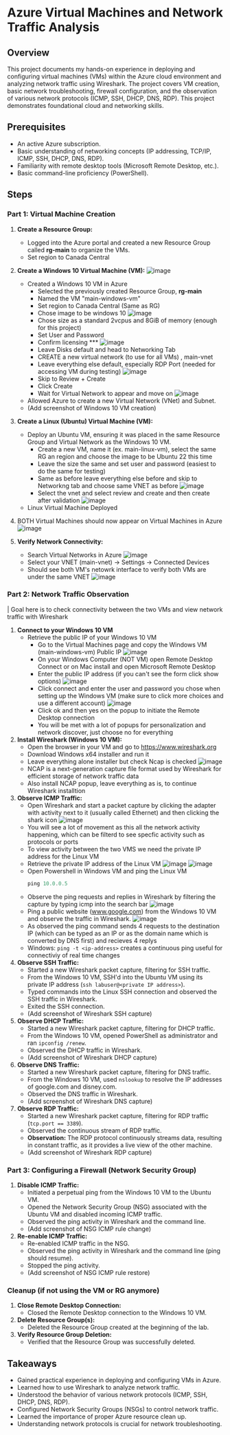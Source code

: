 # Azure Virtual Machines and Network Traffic Analysis

## Overview

This project documents my hands-on experience in deploying and configuring virtual machines (VMs) within the Azure cloud environment and analyzing network traffic using Wireshark. The project covers VM creation, basic network troubleshooting, firewall configuration, and the observation of various network protocols (ICMP, SSH, DHCP, DNS, RDP). This project demonstrates foundational cloud and networking skills.

## Prerequisites

* An active Azure subscription.
* Basic understanding of networking concepts (IP addressing, TCP/IP, ICMP, SSH, DHCP, DNS, RDP).
* Familiarity with remote desktop tools (Microsoft Remote Desktop, etc.).
* Basic command-line proficiency (PowerShell).

## Steps

### Part 1: Virtual Machine Creation

1.  **Create a Resource Group:**
    * Logged into the Azure portal and created a new Resource Group called <b>rg-main</b> to organize the VMs.
    * Set region to Canada Central
2.  **Create a Windows 10 Virtual Machine (VM):**
       ![image](https://github.com/user-attachments/assets/a43e7bc3-962f-4f10-a74f-30c5291aee99)
    * Created a Windows 10 VM in Azure
        *  Selected the previously created Resource Group, <b>rg-main</b>
        *  Named the VM "main-windows-vm"
        *  Set region to Canada Central (Same as RG)
        *  Chose image to be windows 10
        ![image](https://github.com/user-attachments/assets/24f9bc60-4d53-4189-b585-3bee1dd4372c)
        * Chose size as a standard 2vcpus and 8GiB of memory (enough for this project)
        * Set User and Password
        * Confirm licensing ***
        ![image](https://github.com/user-attachments/assets/ceed6e66-24da-4664-af09-ca559c0fc776)
        * Leave Disks default and head to Networking Tab
        * CREATE a new virtual network (to use for all VMs) , main-vnet
        * Leave everything else default, especially RDP Port (needed for accessing VM during testing)
        ![image](https://github.com/user-attachments/assets/ca669a08-6c96-4d6c-8605-af1ddb749040)
        * Skip to Review + Create
        * Click Create
        * Wait for Virtual Network to appear and move on
        ![image](https://github.com/user-attachments/assets/e4267407-0751-4575-a875-4532859e6fec)
    * Allowed Azure to create a new Virtual Network (VNet) and Subnet.
    * (Add screenshot of Windows 10 VM creation)
3.  **Create a Linux (Ubuntu) Virtual Machine (VM):**
    * Deploy an Ubuntu VM, ensuring it was placed in the same Resource Group and Virtual Network as the Windows 10 VM.
        * Create a new VM, name it (ex. main-linux-vm), select the same RG an region and choose the image to be Ubuntu 22 this time
        * Leave the size the same and set user and password (easiest to do the same for testing)
        * Same as before leave everything else before and skip to Networkng tab and choose same VNET as before
        ![image](https://github.com/user-attachments/assets/cf2624aa-cc9d-496b-b993-99e7ffb02d1b)
        * Select the vnet and select review and create and then create after validation
        ![image](https://github.com/user-attachments/assets/6779c119-c071-4cf7-9b51-75674c57d225)
    * Linux Virtual Machine Deployed
  
4. BOTH Virtual Machines should now appear on Virtual Machines in Azure
   ![image](https://github.com/user-attachments/assets/994567f9-039c-4d06-b2f2-bceda8cd070c)
5.  **Verify Network Connectivity:**
    * Search Virtual Networks in Azure
    ![image](https://github.com/user-attachments/assets/9dc86de6-62fe-4b94-acbe-e8d1911b77e1)
    * Select your VNET (main-vnet) -> Settings -> Connected Devices
    * Should see both VM's netowrk interface to verify both VMs are under the same VNET
    ![image](https://github.com/user-attachments/assets/5eb3c0ca-3444-4dc0-916b-c3a447f539ef)


### Part 2: Network Traffic Observation
|  Goal here is to check connectivity between the two VMs and view network traffic with Wireshark
1.  **Connect to your Windows 10 VM**
    * Retrieve the public IP of your Windows 10 VM 
        * Go to the Virtual Machines page and copy the Windows VM (main-windows-vm) Public IP
        ![image](https://github.com/user-attachments/assets/58151b26-3b58-40a0-bd20-4f2b3891c717)
        * On your Windows Computer (NOT VM) open Remote Desktop Connect or on Mac install and open Microsoft Remote Desktop
        * Enter the public IP address (if you can't see the form click show options) 
        ![image](https://github.com/user-attachments/assets/aecc5563-61d9-40e7-a3fb-082d3c5a5211)
        * Click connect and enter the user and password you chose when setting up the Windows VM (make sure to click more choices and use a different account)
        ![image](https://github.com/user-attachments/assets/0d54892a-1fb7-403a-81ae-d61c39d93c4e)
        * Click ok and then yes on the popup to initiate the Remote Desktop connection
        * You will be met with a lot of popups for personalization and network discover, just choose no for everything
3.  **Install Wireshark (Windows 10 VM):**
    * Open the browser in your VM and go to https://www.wireshark.org
    * Download Windows x64 installer and run it
    * Leave everything alone installer but check Ncap is checked
    ![image](https://github.com/user-attachments/assets/65c6726f-5ee8-45d0-b212-65b4e37e27c8)
    * NCAP is a next-generation capture file format used by Wireshark for efficient storage of network traffic data
    * Also install NCAP popup, leave everything as is, to continue Wireshark installtion 
4.  **Observe ICMP Traffic:**
    * Open Wireshark and start a packet capture by clicking the adapter with activity next to it (usually called Ethernet) and then clicking the shark icon 
    ![image](https://github.com/user-attachments/assets/1cdc2a5d-3b2b-4e36-8a82-297e8135bd62)
    * You will see a lot of movement as this all the network activity happening, which can be filterd to see specfic activity such as protocols or ports
    * To view activity between the two VMS we need the private IP address for the Linux VM
    * Retrieve the private IP address of the Linux VM
    ![image](https://github.com/user-attachments/assets/3bd29d10-ac49-435c-8297-6ae69ccbcb58)
    ![image](https://github.com/user-attachments/assets/94203553-0f65-4652-ac1e-9c28afedeea5)
    * Open Powershell in Windows VM and ping the Linux VM
      ```powershell
      ping 10.0.0.5
      ```
    * Observe the ping requests and replies in Wireshark by filtering the capture by typing icmp into the search bar
    ![image](https://github.com/user-attachments/assets/a930e3c7-f015-4f8d-ac0c-44e4a5def7c6)
    * Ping a public website (www.google.com) from the Windows 10 VM and observe the traffic in Wireshark.
    ![image](https://github.com/user-attachments/assets/f1334a46-837d-4feb-8e15-9e514c4f2ffd)
    * As observed the ping command sends 4 requests to the destination IP (which can be typed as an IP or as the domain name which is converted by DNS first) and recieves 4 replys
    *  Windows: `ping -t <ip-address>` creates a continuous ping useful for connectiviy of real time changes
5.  **Observe SSH Traffic:**
    * Started a new Wireshark packet capture, filtering for SSH traffic.
    * From the Windows 10 VM, SSH'd into the Ubuntu VM using its private IP address (`ssh labuser@<private IP address>`).
    * Typed commands into the Linux SSH connection and observed the SSH traffic in Wireshark.
    * Exited the SSH connection.
    * (Add screenshot of Wireshark SSH capture)
6.  **Observe DHCP Traffic:**
    * Started a new Wireshark packet capture, filtering for DHCP traffic.
    * From the Windows 10 VM, opened PowerShell as administrator and ran `ipconfig /renew`.
    * Observed the DHCP traffic in Wireshark.
    * (Add screenshot of Wireshark DHCP capture)
7.  **Observe DNS Traffic:**
    * Started a new Wireshark packet capture, filtering for DNS traffic.
    * From the Windows 10 VM, used `nslookup` to resolve the IP addresses of google.com and disney.com.
    * Observed the DNS traffic in Wireshark.
    * (Add screenshot of Wireshark DNS capture)
8.  **Observe RDP Traffic:**
    * Started a new Wireshark packet capture, filtering for RDP traffic (`tcp.port == 3389`).
    * Observed the continuous stream of RDP traffic.
    * **Observation:** The RDP protocol continuously streams data, resulting in constant traffic, as it provides a live view of the other machine.
    * (Add screenshot of Wireshark RDP capture)

### Part 3: Configuring a Firewall (Network Security Group)

1.  **Disable ICMP Traffic:**
    * Initiated a perpetual ping from the Windows 10 VM to the Ubuntu VM.
    * Opened the Network Security Group (NSG) associated with the Ubuntu VM and disabled incoming ICMP traffic.
    * Observed the ping activity in Wireshark and the command line.
    * (Add screenshot of NSG ICMP rule change)
2.  **Re-enable ICMP Traffic:**
    * Re-enabled ICMP traffic in the NSG.
    * Observed the ping activity in Wireshark and the command line (ping should resume).
    * Stopped the ping activity.
    * (Add screenshot of NSG ICMP rule restore)

### Cleanup (if not using the VM or RG anymore)

1.  **Close Remote Desktop Connection:**
    * Closed the Remote Desktop connection to the Windows 10 VM.
2.  **Delete Resource Group(s):**
    * Deleted the Resource Group created at the beginning of the lab.
3.  **Verify Resource Group Deletion:**
    * Verified that the Resource Group was successfully deleted.

## Takeaways

* Gained practical experience in deploying and configuring VMs in Azure.
* Learned how to use Wireshark to analyze network traffic.
* Understood the behavior of various network protocols (ICMP, SSH, DHCP, DNS, RDP).
* Configured Network Security Groups (NSGs) to control network traffic.
* Learned the importance of proper Azure resource clean up.
* Understanding network protocols is crucial for network troubleshooting.
```

